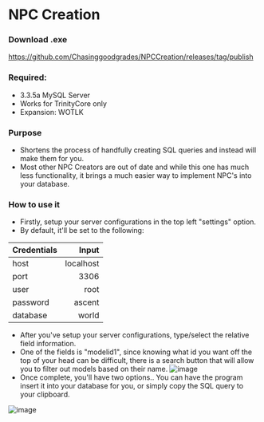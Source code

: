# NPC Creation

### Download .exe
https://github.com/Chasinggoodgrades/NPCCreation/releases/tag/publish


### Required:
- 3.3.5a MySQL Server
- Works for TrinityCore only
- Expansion: WOTLK


### Purpose
- Shortens the process of handfully creating SQL queries and instead will make them for you.
- Most other NPC Creators are out of date and while this one has much less functionality, it brings a much easier way to implement NPC's into your database.

### How to use it
- Firstly, setup your server configurations in the top left "settings" option.
- By default, it'll be set to the following:

| Credentials| Input    |
| -----------|---------:|
| host       | localhost|
| port       | 3306     |
| user       | root     |
| password   | ascent   |
| database   | world    |

- After you've setup your server configurations, type/select the relative field information.
- One of the fields is "modelid1", since knowing what id you want off the top of your head can be difficult, there is a search button that will allow you to filter out models based on their name.
![image](https://github.com/Chasinggoodgrades/NPCCreation/assets/31477538/5666a7e6-ff81-4099-94d3-81867328978e)
- Once complete, you'll have two options.. You can have the program insert it into your database for you, or simply copy the SQL query to your clipboard.

![image](https://github.com/Chasinggoodgrades/NPCCreation/assets/31477538/01f50457-8da9-4952-baf4-529a830da581)


